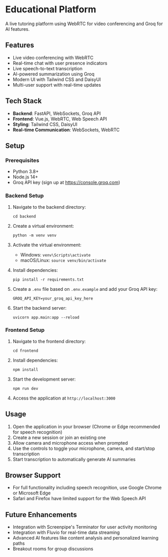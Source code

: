 # Educational Platform

A live tutoring platform using WebRTC for video conferencing and Groq for AI features.

## Features

- Live video conferencing with WebRTC
- Real-time chat with user presence indicators
- Live speech-to-text transcription
- AI-powered summarization using Groq
- Modern UI with Tailwind CSS and DaisyUI
- Multi-user support with real-time updates

## Tech Stack

- **Backend**: FastAPI, WebSockets, Groq API
- **Frontend**: Vue.js, WebRTC, Web Speech API
- **Styling**: Tailwind CSS, DaisyUI
- **Real-time Communication**: WebSockets, WebRTC

## Setup

### Prerequisites

- Python 3.8+
- Node.js 14+
- Groq API key (sign up at https://console.groq.com)

### Backend Setup

1. Navigate to the backend directory:
   ```
   cd backend
   ```

2. Create a virtual environment:
   ```
   python -m venv venv
   ```

3. Activate the virtual environment:
   - Windows: `venv\Scripts\activate`
   - macOS/Linux: `source venv/bin/activate`

4. Install dependencies:
   ```
   pip install -r requirements.txt
   ```

5. Create a `.env` file based on `.env.example` and add your Groq API key:
   ```
   GROQ_API_KEY=your_groq_api_key_here
   ```

6. Start the backend server:
   ```
   uvicorn app.main:app --reload
   ```

### Frontend Setup

1. Navigate to the frontend directory:
   ```
   cd frontend
   ```

2. Install dependencies:
   ```
   npm install
   ```

3. Start the development server:
   ```
   npm run dev
   ```

4. Access the application at `http://localhost:3000`

## Usage

1. Open the application in your browser (Chrome or Edge recommended for speech recognition)
2. Create a new session or join an existing one
3. Allow camera and microphone access when prompted
4. Use the controls to toggle your microphone, camera, and start/stop transcription
5. Start transcription to automatically generate AI summaries

## Browser Support

- For full functionality including speech recognition, use Google Chrome or Microsoft Edge
- Safari and Firefox have limited support for the Web Speech API

## Future Enhancements

- Integration with Screenpipe's Terminator for user activity monitoring
- Integration with Fluvio for real-time data streaming
- Advanced AI features like content analysis and personalized learning paths
- Breakout rooms for group discussions 